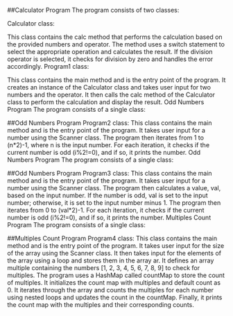 ##Calculator Program
The program consists of two classes:

Calculator class:

This class contains the calc method that performs the calculation based on the provided numbers and operator.
The method uses a switch statement to select the appropriate operation and calculates the result.
If the division operator is selected, it checks for division by zero and handles the error accordingly.
Program1 class:

This class contains the main method and is the entry point of the program.
It creates an instance of the Calculator class and takes user input for two numbers and the operator.
It then calls the calc method of the Calculator class to perform the calculation and display the result.
Odd Numbers Program
The program consists of a single class:

##Odd Numbers Program
Program2 class:
This class contains the main method and is the entry point of the program.
It takes user input for a number using the Scanner class.
The program then iterates from 1 to (n*2)-1, where n is the input number.
For each iteration, it checks if the current number is odd (i%2!=0), and if so, it prints the number.
Odd Numbers Program
The program consists of a single class:

##Odd Numbers Program
Program3 class:
This class contains the main method and is the entry point of the program.
It takes user input for a number using the Scanner class.
The program then calculates a value, val, based on the input number. If the number is odd, val is set to the input number; otherwise, it is set to the input number minus 1.
The program then iterates from 0 to (val*2)-1.
For each iteration, it checks if the current number is odd (i%2!=0), and if so, it prints the number.
Multiples Count Program
The program consists of a single class:

##Multiples Count Program
Program4 class:
This class contains the main method and is the entry point of the program.
It takes user input for the size of the array using the Scanner class.
It then takes input for the elements of the array using a loop and stores them in the array ar.
It defines an array multiple containing the numbers [1, 2, 3, 4, 5, 6, 7, 8, 9] to check for multiples.
The program uses a HashMap called countMap to store the count of multiples.
It initializes the count map with multiples and default count as 0.
It iterates through the array and counts the multiples for each number using nested loops and updates the count in the countMap.
Finally, it prints the count map with the multiples and their corresponding counts.

